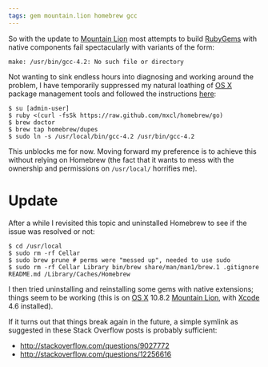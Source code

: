 ```yaml
---
tags: gem mountain.lion homebrew gcc
---
```


So with the update to [Mountain Lion](/wiki/Mountain_Lion) most attempts to build [RubyGems](/wiki/RubyGems) with native components fail spectacularly with variants of the form:

    make: /usr/bin/gcc-4.2: No such file or directory

Not wanting to sink endless hours into diagnosing and working around the problem, I have temporarily suppressed my natural loathing of [OS X](/wiki/OS_X) package management tools and followed the instructions [here](http://cczona.com/blog/2012/07/fix-for-make-usrbingcc-4-2-no-such-file-or-directory/):

```shell
$ su [admin-user]
$ ruby <(curl -fsSk https://raw.github.com/mxcl/homebrew/go)
$ brew doctor
$ brew tap homebrew/dupes
$ sudo ln -s /usr/local/bin/gcc-4.2 /usr/bin/gcc-4.2
```

This unblocks me for now. Moving forward my preference is to achieve this without relying on Homebrew (the fact that it wants to mess with the ownership and permissions on `/usr/local/` horrifies me).

# Update

After a while I revisited this topic and uninstalled Homebrew to see if the issue was resolved or not:

```shell
$ cd /usr/local
$ sudo rm -rf Cellar
$ sudo brew prune # perms were "messed up", needed to use sudo
$ sudo rm -rf Cellar Library bin/brew share/man/man1/brew.1 .gitignore README.md /Library/Caches/Homebrew
```

I then tried uninstalling and reinstalling some gems with native extensions; things seem to be working (this is on [OS X](/wiki/OS_X) 10.8.2 [Mountain Lion](/wiki/Mountain_Lion), with [Xcode](/wiki/Xcode) 4.6 installed).

If it turns out that things break again in the future, a simple symlink as suggested in these Stack Overflow posts is probably sufficient:

-   <http://stackoverflow.com/questions/9027772>
-   <http://stackoverflow.com/questions/12256616>

